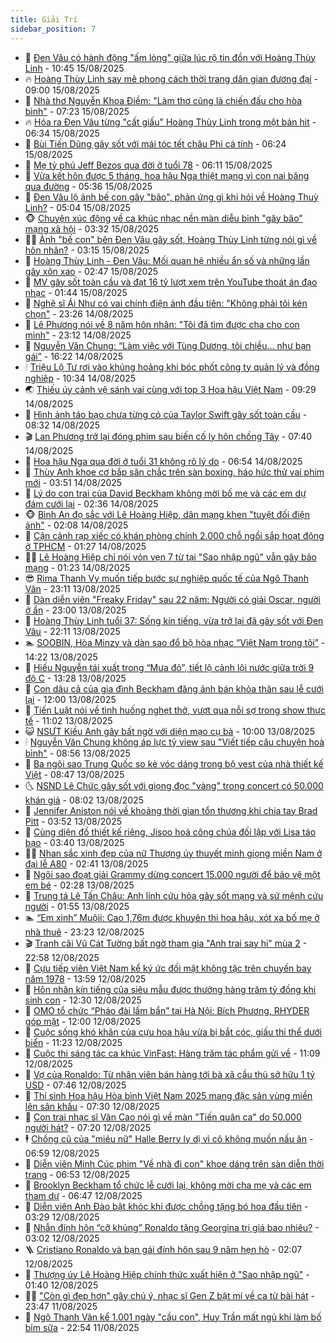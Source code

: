 ```yaml
---
title: Giải Trí
sidebar_position: 7
---
```


<!-- dantri-giai-tri:START -->
- 🤩 [Đen Vâu có hành động &quot;ấm lòng&quot; giữa lúc rộ tin đồn với Hoàng Thùy Linh](https://dantri.com.vn/giai-tri/den-vau-co-hanh-dong-am-long-giua-luc-ro-tin-don-voi-hoang-thuy-linh-20250815173909212.htm) - 10:45 15/08/2025
- 🔥 [Hoàng Thùy Linh say mê phong cách thời trang dân gian đương đại](https://dantri.com.vn/giai-tri/hoang-thuy-linh-say-me-phong-cach-thoi-trang-dan-gian-duong-dai-20250815111622725.htm) - 09:00 15/08/2025
- 🚀 [Nhà thơ Nguyễn Khoa Điềm: &quot;Làm thơ cũng là chiến đấu cho hòa bình&quot;](https://dantri.com.vn/giai-tri/nha-tho-nguyen-khoa-diem-lam-tho-cung-la-chien-dau-cho-hoa-binh-20250815135524988.htm) - 07:23 15/08/2025
- 🔥 [Hóa ra Đen Vâu từng &quot;cất giấu&quot; Hoàng Thùy Linh trong một bản hit](https://dantri.com.vn/giai-tri/hoa-ra-den-vau-tung-cat-giau-hoang-thuy-linh-trong-mot-ban-hit-20250815105451704.htm) - 06:34 15/08/2025
- 🌈 [Bùi Tiến Dũng gây sốt với mái tóc tết châu Phi cá tính](https://dantri.com.vn/giai-tri/bui-tien-dung-gay-sot-voi-mai-toc-tet-chau-phi-ca-tinh-20250815105712946.htm) - 06:24 15/08/2025
- 📝 [Mẹ tỷ phú Jeff Bezos qua đời ở tuổi 78](https://dantri.com.vn/giai-tri/me-ty-phu-jeff-bezos-qua-doi-o-tuoi-78-20250815123131974.htm) - 06:11 15/08/2025
- 💪 [Vừa kết hôn được 5 tháng, hoa hậu Nga thiệt mạng vì con nai băng qua đường](https://dantri.com.vn/giai-tri/vua-ket-hon-duoc-5-thang-hoa-hau-nga-thiet-mang-vi-con-nai-bang-qua-duong-20250815113058002.htm) - 05:36 15/08/2025
- 🤡 [Đen Vâu lộ ảnh bế con gây &quot;bão&quot;, phản ứng gì khi hỏi về Hoàng Thuỳ Linh?](https://dantri.com.vn/giai-tri/den-vau-lo-anh-be-con-gay-bao-phan-ung-gi-khi-hoi-ve-hoang-thuy-linh-20250815112758176.htm) - 05:04 15/08/2025
- 🐵 [Chuyện xúc động về ca khúc nhạc nền màn diễu binh &quot;gây bão&quot; mạng xã hội](https://dantri.com.vn/giai-tri/chuyen-xuc-dong-ve-ca-khuc-nhac-nen-man-dieu-binh-gay-bao-mang-xa-hoi-20250815094033487.htm) - 03:32 15/08/2025
- 🧑‍🏫 [Ảnh &quot;bế con&quot; bên Đen Vâu gây sốt, Hoàng Thùy Linh từng nói gì về hôn nhân?](https://dantri.com.vn/giai-tri/anh-be-con-ben-den-vau-gay-sot-hoang-thuy-linh-tung-noi-gi-ve-hon-nhan-20250815084908700.htm) - 03:15 15/08/2025
- 💂 [Hoàng Thùy Linh - Đen Vâu: Mối quan hệ nhiều ẩn số và những lần gây xôn xao](https://dantri.com.vn/giai-tri/hoang-thuy-linh-den-vau-moi-quan-he-nhieu-an-so-va-nhung-lan-gay-xon-xao-20250815094353733.htm) - 02:47 15/08/2025
- 🤠 [MV gây sốt toàn cầu và đạt 16 tỷ lượt xem trên YouTube thoát án đạo nhạc](https://dantri.com.vn/giai-tri/mv-gay-sot-toan-cau-va-dat-16-ty-luot-xem-tren-youtube-thoat-an-dao-nhac-20250815082246025.htm) - 01:44 15/08/2025
- 🫶 [Nghệ sĩ Ái Như có vai chính điện ảnh đầu tiên: &quot;Không phải tôi kén chọn&quot;](https://dantri.com.vn/giai-tri/nghe-si-ai-nhu-co-vai-chinh-dien-anh-dau-tien-khong-phai-toi-ken-chon-20250814215541123.htm) - 23:26 14/08/2025
- 🦏 [Lê Phương nói về 8 năm hôn nhân: &quot;Tôi đã tìm được cha cho con mình&quot;](https://dantri.com.vn/giai-tri/le-phuong-noi-ve-8-nam-hon-nhan-toi-da-tim-duoc-cha-cho-con-minh-20250813124625074.htm) - 23:12 14/08/2025
- 🧰 [Nguyễn Văn Chung: “Làm việc với Tùng Dương, tôi chiều… như bạn gái”](https://dantri.com.vn/giai-tri/nguyen-van-chung-lam-viec-voi-tung-duong-toi-chieu-nhu-ban-gai-20250814231447023.htm) - 16:22 14/08/2025
- 🕯 [Triệu Lộ Tư rơi vào khủng hoảng khi bóc phốt công ty quản lý và đồng nghiệp](https://dantri.com.vn/giai-tri/trieu-lo-tu-roi-vao-khung-hoang-khi-boc-phot-cong-ty-quan-ly-va-dong-nghiep-20250814120750524.htm) - 10:34 14/08/2025
- 🌏 [Thiếu úy cảnh vệ sánh vai cùng với top 3 Hoa hậu Việt Nam](https://dantri.com.vn/giai-tri/thieu-uy-canh-ve-sanh-vai-cung-voi-top-3-hoa-hau-viet-nam-20250814112604383.htm) - 09:29 14/08/2025
- 🌈 [Hình ảnh táo bạo chưa từng có của Taylor Swift gây sốt toàn cầu](https://dantri.com.vn/giai-tri/hinh-anh-tao-bao-chua-tung-co-cua-taylor-swift-gay-sot-toan-cau-20250814152158650.htm) - 08:32 14/08/2025
- 🎬 [Lan Phương trở lại đóng phim sau biến cố ly hôn chồng Tây](https://dantri.com.vn/giai-tri/lan-phuong-tro-lai-dong-phim-sau-bien-co-ly-hon-chong-tay-20250814131915970.htm) - 07:40 14/08/2025
- 👀 [Hoa hậu Nga qua đời ở tuổi 31 không rõ lý do](https://dantri.com.vn/giai-tri/hoa-hau-nga-qua-doi-o-tuoi-31-khong-ro-ly-do-20250814134946547.htm) - 06:54 14/08/2025
- 🧰 [Thùy Anh khoe cơ bắp săn chắc trên sàn boxing, háo hức thử vai phim mới](https://dantri.com.vn/giai-tri/thuy-anh-khoe-co-bap-san-chac-tren-san-boxing-hao-huc-thu-vai-phim-moi-20250814091836931.htm) - 03:51 14/08/2025
- 🧰 [Lý do con trai của David Beckham không mời bố mẹ và các em dự đám cưới lại](https://dantri.com.vn/giai-tri/ly-do-con-trai-cua-david-beckham-khong-moi-bo-me-va-cac-em-du-dam-cuoi-lai-20250814091547040.htm) - 02:36 14/08/2025
- 🐵 [Bình An đọ sắc với Lê Hoàng Hiệp, dân mạng khen &quot;tuyệt đối điện ảnh&quot;](https://dantri.com.vn/giai-tri/binh-an-do-sac-voi-le-hoang-hiep-dan-mang-khen-tuyet-doi-dien-anh-20250814082330474.htm) - 02:08 14/08/2025
- 🐘 [Cận cảnh rạp xiếc có khán phòng chính 2.000 chỗ ngồi sắp hoạt động ở TPHCM](https://dantri.com.vn/xa-hoi/can-canh-rap-xiec-co-khan-phong-chinh-2000-cho-ngoi-sap-hoat-dong-o-tphcm-20250813002422160.htm) - 01:27 14/08/2025
- 🧑‍💻 [Lê Hoàng Hiệp chỉ nói vỏn vẹn 7 từ tại &quot;Sao nhập ngũ&quot; vẫn gây bão mạng](https://dantri.com.vn/giai-tri/le-hoang-hiep-chi-noi-von-ven-7-tu-tai-sao-nhap-ngu-van-gay-bao-mang-20250814075554527.htm) - 01:23 14/08/2025
- 😎 [Rima Thanh Vy muốn tiếp bước sự nghiệp quốc tế của Ngô Thanh Vân](https://dantri.com.vn/giai-tri/rima-thanh-vy-muon-tiep-buoc-su-nghiep-quoc-te-cua-ngo-thanh-van-20250813215658678.htm) - 23:11 13/08/2025
- 🧰 [Dàn diễn viên &quot;Freaky Friday&quot; sau 22 năm: Người có giải Oscar, người ở ẩn](https://dantri.com.vn/giai-tri/dan-dien-vien-freaky-friday-sau-22-nam-nguoi-co-giai-oscar-nguoi-o-an-20250809161015630.htm) - 23:00 13/08/2025
- 🧰 [Hoàng Thùy Linh tuổi 37: Sống kín tiếng, vừa trở lại đã gây sốt với Đen Vâu](https://dantri.com.vn/giai-tri/hoang-thuy-linh-tuoi-37-song-kin-tieng-vua-tro-lai-da-gay-sot-voi-den-vau-20250812095757393.htm) - 22:11 13/08/2025
- 🏊 [SOOBIN, Hòa Minzy và dàn sao đổ bộ hòa nhạc “Việt Nam trong tôi”](https://dantri.com.vn/giai-tri/soobin-hoa-minzy-va-dan-sao-do-bo-hoa-nhac-viet-nam-trong-toi-20250813211443257.htm) - 14:22 13/08/2025
- 🌋 [Hiếu Nguyễn tái xuất trong “Mưa đỏ”, tiết lộ cảnh lội nước giữa trời 9 độ C](https://dantri.com.vn/giai-tri/hieu-nguyen-tai-xuat-trong-mua-do-tiet-lo-canh-loi-nuoc-giua-troi-9-do-c-20250813163214245.htm) - 13:28 13/08/2025
- 🔭 [Con dâu cả của gia đình Beckham đăng ảnh bán khỏa thân sau lễ cưới lại](https://dantri.com.vn/giai-tri/con-dau-ca-cua-gia-dinh-beckham-dang-anh-ban-khoa-than-sau-le-cuoi-lai-20250813110355972.htm) - 12:00 13/08/2025
- 📝 [Tiến Luật nói về tình huống nghẹt thở, vượt qua nỗi sợ trong show thực tế](https://dantri.com.vn/giai-tri/tien-luat-noi-ve-tinh-huong-nghet-tho-vuot-qua-noi-so-trong-show-thuc-te-20250813134507569.htm) - 11:02 13/08/2025
- 😺 [NSƯT Kiều Anh gây bất ngờ với diện mạo cụ bà](https://dantri.com.vn/giai-tri/nsut-kieu-anh-gay-bat-ngo-voi-dien-mao-cu-ba-20250813000742285.htm) - 10:00 13/08/2025
- 🕯 [Nguyễn Văn Chung không áp lực tỷ view sau &quot;Viết tiếp câu chuyện hoà bình&quot;](https://dantri.com.vn/giai-tri/nguyen-van-chung-khong-ap-luc-ty-view-sau-viet-tiep-cau-chuyen-hoa-binh-20250813071932132.htm) - 08:56 13/08/2025
- 🦄 [Ba ngôi sao Trung Quốc so kè vóc dáng trong bộ vest của nhà thiết kế Việt](https://dantri.com.vn/giai-tri/ba-ngoi-sao-trung-quoc-so-ke-voc-dang-trong-bo-vest-cua-nha-thiet-ke-viet-20250813122413799.htm) - 08:47 13/08/2025
- 🌜 [NSND Lê Chức gây sốt với giọng đọc &quot;vàng&quot; trong concert có 50.000 khán giả](https://dantri.com.vn/giai-tri/nsnd-le-chuc-gay-sot-voi-giong-doc-vang-trong-concert-co-50000-khan-gia-20250813140108205.htm) - 08:02 13/08/2025
- 👹 [Jennifer Aniston nói về khoảng thời gian tổn thương khi chia tay Brad Pitt](https://dantri.com.vn/giai-tri/jennifer-aniston-noi-ve-khoang-thoi-gian-ton-thuong-khi-chia-tay-brad-pitt-20250813101442027.htm) - 03:52 13/08/2025
- 🚀 [Cùng diện đồ thiết kế riêng, Jisoo hoá công chúa đối lập với Lisa táo bạo](https://dantri.com.vn/giai-tri/cung-dien-do-thiet-ke-rieng-jisoo-hoa-cong-chua-doi-lap-voi-lisa-tao-bao-20250813022810158.htm) - 03:40 13/08/2025
- 🧑‍💻 [Nhan sắc xinh đẹp của nữ Thượng úy thuyết minh giọng miền Nam ở đại lễ A80](https://dantri.com.vn/giai-tri/nhan-sac-xinh-dep-cua-nu-thuong-uy-thuyet-minh-giong-mien-nam-o-dai-le-a80-20250812221454957.htm) - 02:41 13/08/2025
- 🦩 [Ngôi sao đoạt giải Grammy dừng concert 15.000 người để bảo vệ một em bé](https://dantri.com.vn/giai-tri/ngoi-sao-doat-giai-grammy-dung-concert-15000-nguoi-de-bao-ve-mot-em-be-20250811170634053.htm) - 02:28 13/08/2025
- 💫 [Trung tá Lê Tấn Châu: Anh lính cứu hỏa gây sốt mạng và sứ mệnh cứu người](https://dantri.com.vn/giai-tri/trung-ta-le-tan-chau-anh-linh-cuu-hoa-gay-sot-mang-va-su-menh-cuu-nguoi-20250812225748696.htm) - 01:55 13/08/2025
- 🏊 [“Em xinh” Muộii: Cao 1,76m được khuyên thi hoa hậu, xót xa bố mẹ ở nhà thuê](https://dantri.com.vn/giai-tri/em-xinh-muoii-cao-176m-duoc-khuyen-thi-hoa-hau-xot-xa-bo-me-o-nha-thue-20250813010647906.htm) - 23:23 12/08/2025
- 🎬 [Tranh cãi Vũ Cát Tường bất ngờ tham gia &quot;Anh trai say hi&quot; mùa 2](https://dantri.com.vn/giai-tri/tranh-cai-vu-cat-tuong-bat-ngo-tham-gia-anh-trai-say-hi-mua-2-20250812211154985.htm) - 22:58 12/08/2025
- 💃 [Cựu tiếp viên Việt Nam kể ký ức đối mặt không tặc trên chuyến bay năm 1978](https://dantri.com.vn/giai-tri/cuu-tiep-vien-viet-nam-ke-ky-uc-doi-mat-khong-tac-tren-chuyen-bay-nam-1978-20250812204208765.htm) - 13:59 12/08/2025
- 🌊 [Hôn nhân kín tiếng của siêu mẫu được thưởng hàng trăm tỷ đồng khi sinh con](https://dantri.com.vn/giai-tri/hon-nhan-kin-tieng-cua-sieu-mau-duoc-thuong-hang-tram-ty-dong-khi-sinh-con-20250812135055967.htm) - 12:30 12/08/2025
- 🧰 [OMO tổ chức “Pháo đài lấm bẩn” tại Hà Nội: Bích Phương, RHYDER góp mặt](https://dantri.com.vn/giai-tri/omo-to-chuc-phao-dai-lam-ban-tai-ha-noi-bich-phuong-rhyder-gop-mat-20250812170420497.htm) - 12:00 12/08/2025
- 🦣 [Cuộc sống khó khăn của cựu hoa hậu vừa bị bắt cóc, giấu thi thể dưới biển](https://dantri.com.vn/giai-tri/cuoc-song-kho-khan-cua-cuu-hoa-hau-vua-bi-bat-coc-giau-thi-the-duoi-bien-20250812173530595.htm) - 11:23 12/08/2025
- 🥷 [Cuộc thi sáng tác ca khúc VinFast: Hàng trăm tác phẩm gửi về](https://dantri.com.vn/giai-tri/cuoc-thi-sang-tac-ca-khuc-vinfast-hang-tram-tac-pham-gui-ve-20250812174621304.htm) - 11:09 12/08/2025
- 🦏 [Vợ của Ronaldo: Từ nhân viên bán hàng tới bà xã cầu thủ sở hữu 1 tỷ USD](https://dantri.com.vn/giai-tri/vo-cua-ronaldo-tu-nhan-vien-ban-hang-toi-ba-xa-cau-thu-so-huu-1-ty-usd-20250812102813638.htm) - 07:46 12/08/2025
- 🫶 [Thí sinh Hoa hậu Hòa bình Việt Nam 2025 mang đặc sản vùng miền lên sân khấu](https://dantri.com.vn/giai-tri/thi-sinh-hoa-hau-hoa-binh-viet-nam-2025-mang-dac-san-vung-mien-len-san-khau-20250812234631851.htm) - 07:30 12/08/2025
- 💼 [Con trai nhạc sĩ Văn Cao nói gì về màn &quot;Tiến quân ca&quot; do 50.000 người hát?](https://dantri.com.vn/giai-tri/con-trai-nhac-si-van-cao-noi-gi-ve-man-tien-quan-ca-do-50000-nguoi-hat-20250812104121144.htm) - 07:20 12/08/2025
- 🕴 [Chồng cũ của &quot;miêu nữ&quot; Halle Berry ly dị vì cô không muốn nấu ăn](https://dantri.com.vn/giai-tri/chong-cu-cua-mieu-nu-halle-berry-ly-di-vi-co-khong-muon-nau-an-20250811134833295.htm) - 06:59 12/08/2025
- 🐲 [Diễn viên Minh Cúc phim &quot;Về nhà đi con&quot; khoe dáng trên sàn diễn thời trang](https://dantri.com.vn/giai-tri/dien-vien-minh-cuc-phim-ve-nha-di-con-khoe-dang-tren-san-dien-thoi-trang-20250812113230738.htm) - 06:53 12/08/2025
- 🐘 [Brooklyn Beckham tổ chức lễ cưới lại, không mời cha mẹ và các em tham dự](https://dantri.com.vn/giai-tri/brooklyn-beckham-to-chuc-le-cuoi-lai-khong-moi-cha-me-va-cac-em-tham-du-20250812114620988.htm) - 06:47 12/08/2025
- 🤭 [Diễn viên Anh Đào bật khóc khi được chồng tặng bó hoa đầu tiên](https://dantri.com.vn/giai-tri/dien-vien-anh-dao-bat-khoc-khi-duoc-chong-tang-bo-hoa-dau-tien-20250811155830016.htm) - 03:29 12/08/2025
- 💯 [Nhẫn đính hôn “cỡ khủng” Ronaldo tặng Georgina trị giá bao nhiêu?](https://dantri.com.vn/giai-tri/nhan-dinh-hon-co-khung-ronaldo-tang-georgina-tri-gia-bao-nhieu-20250812093629313.htm) - 03:02 12/08/2025
- 🪜 [Cristiano Ronaldo và bạn gái đính hôn sau 9 năm hẹn hò](https://dantri.com.vn/giai-tri/cristiano-ronaldo-va-ban-gai-dinh-hon-sau-9-nam-hen-ho-20250812084610187.htm) - 02:07 12/08/2025
- 👹 [Thượng úy Lê Hoàng Hiệp chính thức xuất hiện ở &quot;Sao nhập ngũ&quot;](https://dantri.com.vn/giai-tri/thuong-uy-le-hoang-hiep-chinh-thuc-xuat-hien-o-sao-nhap-ngu-20250812080852812.htm) - 01:40 12/08/2025
- 🧑‍🏫 [&quot;Còn gì đẹp hơn&quot; gây chú ý, nhạc sĩ Gen Z bật mí về ca từ bài hát](https://dantri.com.vn/giai-tri/con-gi-dep-hon-gay-chu-y-nhac-si-gen-z-bat-mi-ve-ca-tu-bai-hat-20250812003138026.htm) - 23:47 11/08/2025
- 🐘 [Ngô Thanh Vân kể 1.001 ngày &quot;cầu con&quot;, Huy Trần mất ngủ khi làm bố bỉm sữa](https://dantri.com.vn/giai-tri/ngo-thanh-van-ke-1001-ngay-cau-con-huy-tran-mat-ngu-khi-lam-bo-bim-sua-20250812004926171.htm) - 22:54 11/08/2025<!-- dantri-giai-tri:END -->
